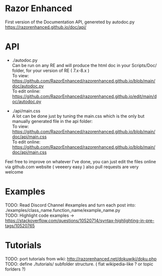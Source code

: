 # Razor Enhanced 

First version of the Documentation API, genereted by autodoc.py     
https://razorenhanced.github.io/doc/api/     


# API     

- ./autodoc.py     
Can be run on any RE and will produce the html doc in your Scripts/Doc/ folder, for your version of RE ( 7.x-8.x )      
To view: https://github.com/RazorEnhanced/razorenhanced.github.io/blob/main/doc/autodoc.py     
To edit online: https://github.com/RazorEnhanced/razorenhanced.github.io/edit/main/doc/autodoc.py      

- ./api/main.css     
A lot can be done just by tuning the main.css which is the only but manually generated file in the api folder:     
To view: https://github.com/RazorEnhanced/razorenhanced.github.io/blob/main/doc/api/main.css     
To edit online: https://github.com/RazorEnhanced/razorenhanced.github.io/blob/main/doc/api/main.css     

Feel free to improve on whatever I've done, you can just edit the files online via github.com website ( veeeery easy ) also pull requests are very welcome     


# Examples

TODO: Read Discord Channel #examples and turn each post into: ./examples/class_name.function_name/example_name.py     
TODO: Highlight code examples -> https://stackoverflow.com/questions/10520714/syntax-highlighting-in-pre-tags/10520765     

# Tutorials

TODO: port tutorials from wiki: http://razorenhanced.net/dokuwiki/doku.php     
TODO: define ./tutorials/ subfolder structure. ( flat wikipedia-like ? or topic forlders ?)     
